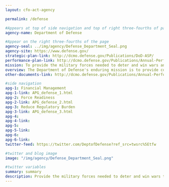 ```yaml
---
layout: cfo-act-agency

permalink: /defense

#Appears at top of side navigation and top of right three-fourths of page
agency-name: Department of Defense

#Appear on the right three-fourths of the page
agency-seal: ../img/agency/Defense_Department_Seal.png
agency-site: https://www.defense.gov/
strategic-plan-link: http://dcmo.defense.gov/Publications/DoD-ASP/
performance-plan-link: http://dcmo.defense.gov/Publications/Annual-Performance-Plan-and-Performance-Report/
mission: To provide the military forces needed to deter and win wars and to protect the security of our country and our allies.
overview: The Department of Defense's enduring mission is to provide combat-credible military forces needed to deter war and protect the security of our nation. The Department provides a lethal and effective Joint Force that, combined with our network of allies and partners, sustains American influence and advances shared security and prosperity. DoD is the successor agency to the National Military Establishment and was established by the National Security Act Amendments of 1949 (Public Law No. 81-216), as an executive department of the United States Government with the Secretary of Defense as its head. The DoD mission depends on our military and civilian personnel and equipment being in the right place, at the right time, with the right capabilities, and in the right quantities to protect our national interests. The mission also depends on companies, universities, alliances, partnerships, and innovators, as well as the support we receive from the American people. This has never been more important as the United States confronts a more dangerous and competitive international security environment than we have seen in decades. The Department's scope of responsibility includes overseeing, directing, and controlling the planning for and employment of global or theater-level military forces and the programs and operations essential to the defense mission. DoD will maintain and use armed forces to Support and defend the Constitution of the United States against all enemies, foreign and Ensure, by timely and effective military action, the security of the United States, its possessions, and vital interests. Uphold and advance the national policies and interests of the United States.
other-documents-link: http://dcmo.defense.gov/Publications/Annual-Performance-Plan-and-Performance-Report/

#side navigation
apg-1: Financial Management
apg-1-link: APG_defense_1.html
apg-2: Force Readiness
apg-2-link: APG_defense_2.html
apg-3: Reduce Regulatory Burden
apg-3-link: APG_defense_3.html
apg-4:
apg-4-link:
apg-5:
apg-5-link:
apg-6:
apg-6-link:
twitter-feed: https://twitter.com/DeptofDefense?ref_src=twsrc%5Etfw

#twitter and blog image
image: "/img/agency/Defense_Department_Seal.png"

#twitter variables
summary: summary
description: Provide the military forces needed to deter and win wars to protect national security and the security of our allies.
---
```


